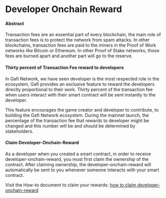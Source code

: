 # Developer Onchain Reward

#### Abstract

Transaction fees are an essential part of every blockchain, the main role of transaction fees is to protect the network from spam attacks. In other blockchains, transaction fees are paid to the miners in the Proof of Work networks like Bitcoin or Ethereum. In other Proof of Stake networks, those fees are burned apart and another part will go to the reserve.

#### Thirty percent of Transaction Fee reward to developers

In Gafi Network, we have seen developer is the most respected role in the ecosystem, Gafi provides an exclusive feature to reward the developers directly proportional to their work. Thirty percent of the transaction fee when users interact with their smart contract will be sent instantly to the developer.

This feature encourages the game creator and developer to contribute, to building the Gafi Network ecosystem. During the mainnet launch, the percentage of the transaction fee that rewards to developer might be changed and this number will be and should be determined by stakeholders.

#### Claim Developer-Onchain-Reward

As a developer when you created a smart contract, in order to receive developer-onchain-reward, you must first claim the ownership of the contract. After claiming ownership, the developer-onchain-reward will automatically be sent to you whenever someone interacts with your smart contract.

Visit the How-to document to claim your rewards: [how to claim developer-onchain-reward](https://wiki.gafi.network/how-to-guides/how-to-claim-developer-onchain-reward)
